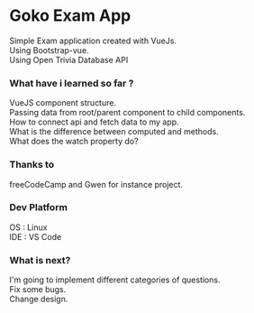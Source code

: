 # Goko Exam App

Simple Exam application created with VueJs. <br/>
Using Bootstrap-vue.<br/>
Using Open Trivia Database API

### What have i learned so far ?

VueJS component structure.<br/>
Passing data from root/parent component to child components.<br/>
How to connect api and fetch data to my app.<br/>
What is the difference between computed and methods.<br/>
What does the watch property do?<br/>

### Thanks to

freeCodeCamp and Gwen for instance project.

### Dev Platform

OS : Linux <br/>
IDE : VS Code

### What is next?

I'm going to implement different categories of questions.<br/>
Fix some bugs.<br/>
Change design.<br/>
